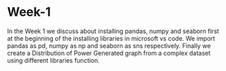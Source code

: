 # Week-1
In the Week 1 we discuss about installing pandas, numpy and seaborn first at the beginning of the installing libraries in microsoft vs code. We import pandas as pd, numpy as np and seaborn as sns respectively. Finally we create a Distribution of Power Generated graph from a complex dataset using different libraries function.
